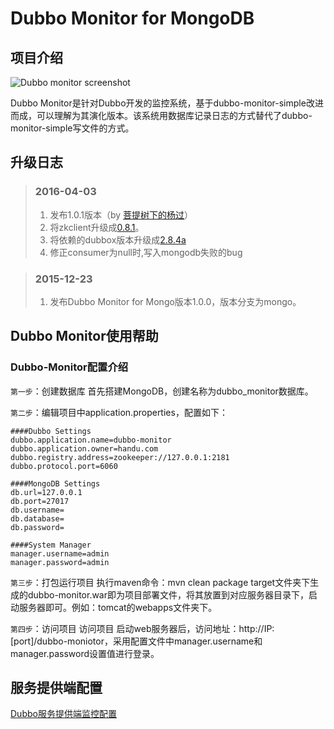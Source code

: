 # Dubbo Monitor for MongoDB

## 项目介绍

![Dubbo monitor screenshot](https://github.com/handuyishe/dubbo-monitor/wiki/images/screenshot.png)

Dubbo Monitor是针对Dubbo开发的监控系统，基于dubbo-monitor-simple改进而成，可以理解为其演化版本。该系统用数据库记录日志的方式替代了dubbo-monitor-simple写文件的方式。

## 升级日志

>### 2016-04-03
> 1. 发布1.0.1版本（by [菩提树下的杨过](http://yjmyzz.cnblogs.com)）
> 2. 将zkclient升级成[0.8.1](https://github.com/yjmyzz/zkclient)。
> 3. 将依赖的dubbox版本升级成[2.8.4a](https://github.com/yjmyzz/dubbox)
> 4. 修正consumer为null时,写入mongodb失败的bug

>### 2015-12-23
>
> 1. 发布Dubbo Monitor for Mongo版本1.0.0，版本分支为mongo。

## Dubbo Monitor使用帮助

### Dubbo-Monitor配置介绍

`第一步`：创建数据库
首先搭建MongoDB，创建名称为dubbo_monitor数据库。

`第二步`：编辑项目中application.properties，配置如下：

```
####Dubbo Settings
dubbo.application.name=dubbo-monitor
dubbo.application.owner=handu.com
dubbo.registry.address=zookeeper://127.0.0.1:2181
dubbo.protocol.port=6060

####MongoDB Settings
db.url=127.0.0.1
db.port=27017
db.username=
db.database=
db.password=

####System Manager
manager.username=admin
manager.password=admin
```

`第三步`：打包运行项目
执行maven命令：mvn clean package
target文件夹下生成的dubbo-monitor.war即为项目部署文件，将其放置到对应服务器目录下，启动服务器即可。例如：tomcat的webapps文件夹下。

`第四步`：访问项目
访问项目 启动web服务器后，访问地址：http://IP:[port]/dubbo-moniotor，采用配置文件中manager.username和manager.password设置值进行登录。

## 服务提供端配置

[Dubbo服务提供端监控配置](http://dubbo.io/User+Guide-zh.htm#UserGuide-zh-%3Cdubbo%3Amonitor%2F%3E)